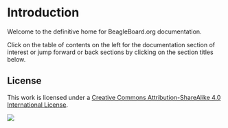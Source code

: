 # Introduction

Welcome to the definitive home for BeagleBoard.org documentation.

Click on the table of contents on the left for the documentation section of interest or jump forward or back sections by clicking on the section titles below. 

## License

This work is licensed under a [Creative Commons Attribution-ShareAlike 4.0 International License](http://creativecommons.org/licenses/by-sa/4.0/).

[![](https://licensebuttons.net/l/by-sa/4.0/88x31.png)](http://creativecommons.org/licenses/by-sa/4.0/)

